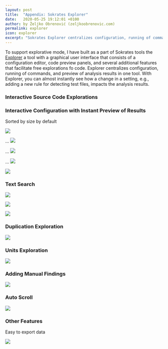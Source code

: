 ```yaml
---
layout: post
title:  "Appendix: Sokrates Explorer"
date:   2020-05-25 19:12:01 +0100
author: by Željko Obrenović (zeljkoobrenovic.com)
permalink: explorer
icon: explorer
excerpt: "Sokrates Explorer centralizes configuration, running of commands, and preview of analysis results in one tool. Explorer has a graphical user interface with a configuration editor, code preview panels, and several additional features that facilitate free exploration of code. With Explorer, you can almost instantly see how a change in a setting, e.g., adding a new rule for detecting test files, impacts the analysis results."
---
```


To support explorative mode, I have built as a part of Sokrates tools the [Explorer](explorer) a tool with a graphical user interface that consists of a configuration editor, code preview panels, and several additional features that facilitate free explorations fo code. Explorer centralizes configuration, running of commands, and preview of analysis results in one tool. With Explorer, you can almost instantly see how a change in a setting, e.g., adding a new rule for detecting test files, impacts the analysis results.


### Interactive Source Code Explorations


### Interactive Configuration with Instant Preview of Results

Sorted by size by default

![](assets/images/sokrates/explorer.png)

...
![](assets/images/sokrates/explorer-config-editor.png)

...
![](assets/images/sokrates/explorer-browsing.png)

...
![](assets/images/sokrates/explorer-browsing-scopes.png)

![](assets/images/sokrates/explorer-new-project.png)

### Text Search

![](assets/images/sokrates/explorer-search.png)

![](assets/images/sokrates/explorer-search-stats.png)

![](assets/images/sokrates/explorer-search-dependencies.png)

### Duplication Exploration

![](assets/images/sokrates/explorer-duplication.png)

### Units Exploration

![](assets/images/sokrates/explorer-units.png)

### Adding Manual Findings

![](assets/images/sokrates/explorer-add-finding.png)

### Auto Scroll

![](assets/images/sokrates/explorer-auto-scroll.png)

### Other Features

Easy to export data

![](assets/images/sokrates/explorer-export-table-data.png)
